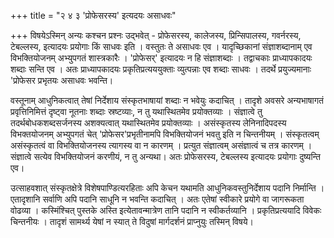 +++
title = "२ ४ ३ 'प्रोफेसरस्य' इत्यदयः असाधवः"

+++
विषयेऽस्मिन् अन्यः कश्चन प्रश्नः उद्भवेत् - प्रोफेसरस्य, कालेजस्य, प्रिन्सिपालस्य, गवर्नरस्य, टेबल्लस्य, इत्यादयः प्रयोगाः किं साधवः इति । वस्तुतः ते असाधवः एव । यादृच्छिकानां संज्ञाशब्दानाम् एव विभक्तियोजनम् अभ्युपगतं शास्त्रकारैः । 'प्रोफेसर्' इत्यादयः न हि संज्ञाशब्दाः । तद्वाचकाः प्राध्यापकादयः शब्दाः सन्ति एव । अतः प्राध्यापकादयः प्रकृतिप्रत्यययुक्ताः व्युत्पन्नाः एव शब्दाः साधवः । तदर्थे प्रयुज्यमानाः 'प्रोफेसर प्रभृतयः असाधवः भवन्ति। 

वस्तूनाम् आधुनिकत्वात् तेषां निर्देशाय संस्कृतभाषायां शब्दाः न भवेयुः कदाचित् । तादृशे अवसरे अन्यभाषागतं प्रवृत्तिनिमित्तं दृष्ट्वा नूतनाः शब्दाः स्रष्टव्याः, न तु यथास्थितमेव प्रयोक्तव्याः । संज्ञात्वे तु तदर्थबोधकशब्दसर्जनस्य अशक्यत्वात् यथास्थितमेव प्रयोक्तव्याः । असंस्कृतस्य लेनिनादिपदस्य विभक्तयोजनम् अभ्युपगतं चेत् 'प्रोफेसर'प्रभृतीनामपि विभक्तियोजनं भवतु इति न चिन्तनीयम् । संस्कृतत्वम् असंस्कृतत्वं वा विभक्तियोजनस्य त्यागस्य वा न कारणम् । प्रत्युत संज्ञात्वम् असंज्ञात्वं च तत्र कारणम् । संज्ञात्वे सत्येव विभक्तियोजनं करणीयं, न तु अन्यथा। अतः प्रोफेसरस्य, टेबल्लस्य इत्यादयः प्रयोगाः दुष्यन्ति एव। 

उत्साहवशात् संस्कृतक्षेत्रे विशेषपाण्डित्यरहिताः अपि केचन यथामति आधुनिकवस्तुनिर्देशाय पदानि निर्मान्ति । एतादृशानि सर्वाणि अपि पदानि साधूनि न भवन्ति कदाचित् । अतः एतेषां स्वीकारे प्रयोगे वा जागरूकता वोढव्या । कस्मिंश्चित् पुस्तके अस्ति इत्येतावन्मात्रेण तानि पदानि न स्वीकर्तव्यानि । प्रकृतिप्रत्ययादि विवेकः चिन्तनीयः । तादृशं सामर्थ्य येषां न स्यात् ते विदुषां मार्गदर्शनं प्राप्नुयुः तस्मिन् विषये। 
